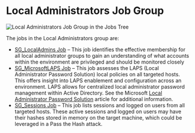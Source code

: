 # Local Administrators Job Group

![Local Administrators Job Group in the Jobs Tree](/img/versioned_docs/enterpriseauditor_11.6/enterpriseauditor/admin/hostmanagement/jobstree.webp)

The jobs in the Local Administrators group are:

- [SG_LocalAdmins Job](/docs/accessanalyzer/11.6/enterpriseauditor/solutions/windows/privilegedaccounts/localadministrators/sg_localadmins.md)
  – This job identifies the effective membership for all local administrator groups to gain an
  understanding of what accounts within the environment are privileged and should be monitored
  closely
- [SG_MicrosoftLAPS Job](/docs/accessanalyzer/11.6/enterpriseauditor/solutions/windows/privilegedaccounts/localadministrators/sg_microsoftlaps.md)
  – This job assesses the LAPS (Local Administrator Password Solution) local policies on all
  targeted hosts. This offers insight into LAPS enablement and configuration across an environment.
  LAPS allows for centralized local administrator password management within Active Directory. See
  the Microsoft
  [Local Administrator Password Solution](<https://learn.microsoft.com/en-us/previous-versions/mt227395(v=msdn.10)>)
  article for additional information.
- [SG_Sessions Job](/docs/accessanalyzer/11.6/enterpriseauditor/solutions/windows/privilegedaccounts/localadministrators/sg_sessions.md)
  – This job lists sessions and logged on users from all targeted hosts. These active sessions and
  logged on users may have their hashes stored in memory on the target machine, which could be
  leveraged in a Pass the Hash attack.
